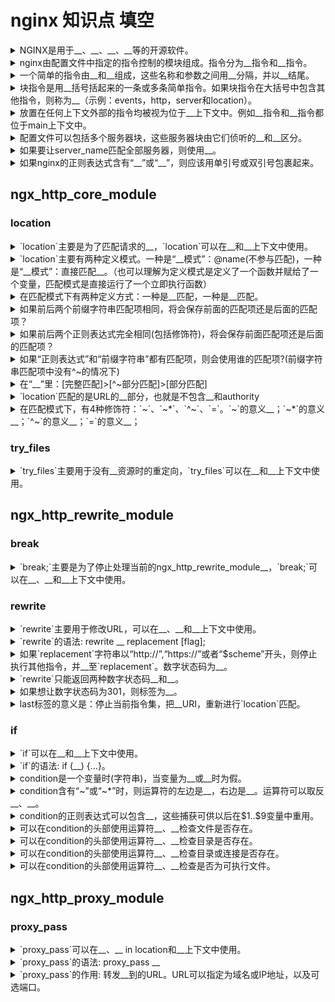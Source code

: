 <!-- markdownlint-disable MD033 -->
# nginx 知识点 填空

<details>
  <summary>NGINX是用于__、__、__、__等的开源软件。</summary>
  <div>web服务</div>
  <div>反向代理</div>
  <div>缓存</div>
  <div>负载平衡</div>
</details>

<details>
  <summary>nginx由配置文件中指定的指令控制的模块组成。指令分为__指令和__指令。</summary>
  <div>简单</div>
  <div>块</div>
</details>

<details>
  <summary>一个简单的指令由__和__组成，这些名称和参数之间用__分隔，并以__结尾。</summary>
  <div>名称</div>
  <div>参数</div>
  <div>空格</div>
  <div>分号（;）</div>
</details>

<details>
  <summary>块指令是用__括号括起来的一条或多条简单指令。如果块指令在大括号中包含其他指令，则称为__（示例：events，http，server和location）。</summary>
  <div>花</div>
  <div>上下文</div>
</details>

<details>
  <summary>放置在任何上下文外部的指令均被视为位于__上下文中。例如__指令和__指令都位于main上下文中。</summary>
  <div>主(main)</div>
  <div>上下文</div>
  <div>events</div>
  <div>http</div>
</details>

<details>
  <summary>配置文件可以包括多个服务器块，这些服务器块由它们侦听的__和__区分。</summary>
  <div>端口</div>
  <div>服务器名称</div>
</details>

<details>
  <summary>如果要让server_name匹配全部服务器，则使用__。</summary>
  <div>_</div>
</details>

<details>
  <summary>如果nginx的正则表达式含有“__”或“__”，则应该用单引号或双引号包裹起来。</summary>
  <div>}</div>
  <div>;</div>
</details>

## ngx_http_core_module

### location

<details>
  <summary>`location`主要是为了匹配请求的__，`location`可以在__和__上下文中使用。</summary>
  <div>URI</div>
  <div>server</div>
  <div>location</div>
</details>

<details>
  <summary>`location`主要有两种定义模式。一种是“__模式”：@name(不参与匹配)，一种是“__模式”：直接匹配__。（也可以理解为定义模式是定义了一个函数并赋给了一个变量，匹配模式是直接运行了一个立即执行函数）</summary>
  <div>定义</div>
  <div>匹配</div>
  <div>URI</div>
</details>

<details>
  <summary>在匹配模式下有两种定义方式：一种是__匹配，一种是__匹配。</summary>
  <div>前缀字符串</div>
  <div>正则表达式</div>
</details>

<details>
  <summary>如果前后两个前缀字符串匹配项相同，将会保存前面的匹配项还是后面的匹配项？</summary>
  <div>报错</div>
  <div>nginx: [emerg] duplicate location</div>
</details>

<details>
  <summary>如果前后两个正则表达式完全相同(包括修饰符)，将会保存前面匹配项还是后面的匹配项？</summary>
  <div>前面的匹配项</div>
  <div>正则表达式中搜索到第一个匹配项即,终止搜索后面的正则表达式。</div>
</details>

<details>
  <summary>如果“正则表达式”和“前缀字符串”都有匹配项，则会使用谁的匹配项?(前缀字符串匹配项中没有^~的情况下)</summary>
  <div>正则表达式</div>
</details>

<details>
  <summary>在“__”里：[完整匹配]>[^~部分匹配]>[部分匹配]</summary>
  <div>前缀字符串</div>
</details>

<details>
  <summary>`location`匹配的是URL的__部分，也就是不包含__和authority</summary>
  <div>path</div>
  <div>参数(query)</div>
</details>

<details>
  <summary>在匹配模式下，有4种修饰符：`~`、`~*`、`^~`、`=`。`~`的意义__；`~*`的意义__；`^~`的意义__；`=`的意义__；</summary>
  <div>`~` 后面接正则表达式，区分大小写</div>
  <div>`~*` 后面接正则表达式，不区分大小写</div>
  <div>`^~` 后面接前缀字符串。如果此前缀字符串匹配项是在前缀字符串匹配项中是最长的，则不检查正则表达式。</div>
  <div>`=` 后面接前缀字符串。精确匹配，满足条件则停止任何匹配</div>
</details>

### try_files

<details>
  <summary>`try_files`主要用于没有__资源时的重定向，`try_files`可以在__和__上下文中使用。</summary>
  <div>找到</div>
  <div>server</div>
  <div>location</div>
</details>

## ngx_http_rewrite_module

### break

<details>
  <summary>`break;`主要是为了停止处理当前的ngx_http_rewrite_module__，`break;`可以在__、__和__上下文中使用。</summary>
  <div>指令集</div>
  <div>server</div>
  <div>location</div>
  <div>if</div>
</details>

### rewrite

<details>
  <summary>`rewrite`主要用于修改URL，可以在__、__和__上下文中使用。</summary>
  <div>server</div>
  <div>location</div>
  <div>if</div>
</details>

<details>
  <summary>`rewrite`的语法: rewrite __ replacement [flag];</summary>
  <div>regex</div>
</details>

<details>
  <summary>如果`replacement`字符串以“http://”,“https://”或者“$scheme”开头，则停止执行其他指令，并__至`replacement`。数字状态码为__。</summary>
  <div>重定向</div>
  <div>302</div>
</details>

<details>
  <summary>`rewrite`只能返回两种数字状态码__和__。</summary>
  <div>301</div>
  <div>302</div>
</details>

<details>
  <summary>如果想让数字状态码为301，则标签为__。</summary>
  <div>permanent</div>
</details>

<details>
  <summary>last标签的意义是：停止当前指令集，把__URI，重新进行`location`匹配。</summary>
  <div>修改后的</div>
</details>

### if

<details>
  <summary>`if`可以在__和__上下文中使用。</summary>
  <div>server</div>
  <div>location</div>
</details>

<details>
  <summary>`if`的语法: if (__) {...}。</summary>
  <div>condition</div>
</details>

<details>
  <summary>condition是一个变量时(字符串)，当变量为__或__时为假。</summary>
  <div>空字符串</div>
  <div>"0"</div>
</details>

<details>
  <summary>condition含有“~”或“~*”时，则运算符的左边是__，右边是__。运算符可以取反__、__。</summary>
  <div>变量</div>
  <div>正则表达式</div>
  <div>!~</div>
  <div>!~*</div>
</details>

<details>
  <summary>condition的正则表达式可以包含__，这些捕获可供以后在$1..$9变量中重用。</summary>
  <div>捕获(captures)</div>
</details>

<details>
  <summary>可以在condition的头部使用运算符__、__检查文件是否存在。</summary>
  <div>-f</div>
  <div>!-f</div>
  <div>例子:if (!-f $request_filename) {...}</div>
</details>

<details>
  <summary>可以在condition的头部使用运算符__、__检查目录是否存在。</summary>
  <div>-d</div>
  <div>!-d</div>
</details>

<details>
  <summary>可以在condition的头部使用运算符__、__检查目录或连接是否存在。</summary>
  <div>-e</div>
  <div>!-e</div>
</details>

<details>
  <summary>可以在condition的头部使用运算符__、__检查是否为可执行文件。</summary>
  <div>-x</div>
  <div>!-x</div>
</details>

## ngx_http_proxy_module

### proxy_pass

<details>
  <summary>`proxy_pass`可以在__、__ in location和__上下文中使用。</summary>
  <div>location</div>
  <div>if</div>
  <div>limit_except</div>
</details>

<details>
  <summary>`proxy_pass`的语法: proxy_pass __</summary>
  <div>URL</div>
</details>

<details>
  <summary>`proxy_pass`的作用: 转发__到的URL。URL可以指定为域名或IP地址，以及可选端口。</summary>
  <div>请求</div>
</details>
